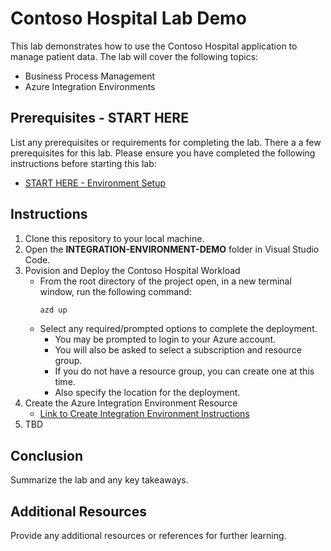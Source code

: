 # Contoso Hospital Lab Demo


This lab demonstrates how to use the Contoso Hospital application to manage patient data.  The lab will cover the following topics:

- Business Process Management
- Azure Integration Environments

## Prerequisites -  START HERE

List any prerequisites or requirements for completing the lab.
There a a few prerequisites for this lab.  Please ensure you have completed the following instructions before starting this lab:
- [START HERE - Environment Setup](link-to-environment-setup.md) 


## Instructions

1. Clone this repository to your local machine.
2. Open the **INTEGRATION-ENVIRONMENT-DEMO** folder in Visual Studio Code.
3. Povision and Deploy the Contoso Hospital Workload
   - From the root directory of the project open, in a new terminal window, run the following command:
     ```bash
     azd up
     ```
   - Select any required/prompted options to complete the deployment.  
      - You may be prompted to login to your Azure account. 
      - You will also be asked to select a subscription and resource group.  
      - If you do not have a resource group, you can create one at this time. 
      - Also specify the location for the deployment.
4. Create the Azure Integration Environment Resource
   - [Link to Create Integration Environment Instructions](https://learn.microsoft.com/en-us/azure/integration-environments/create-integration-environment)
5. TBD

## Conclusion

Summarize the lab and any key takeaways.

## Additional Resources

Provide any additional resources or references for further learning.

